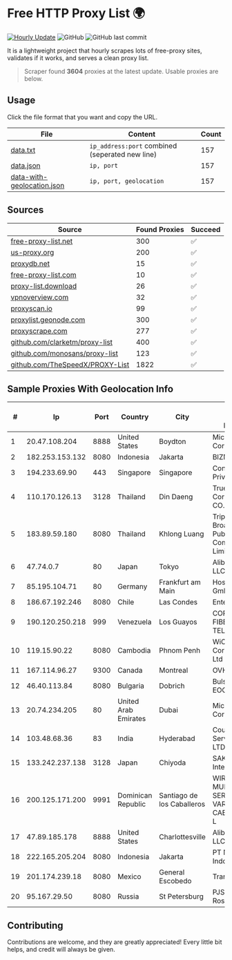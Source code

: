 
# Free HTTP Proxy List 🌍

[![Hourly Update](https://github.com/mertguvencli/http-proxy-list/actions/workflows/main.yml/badge.svg?branch=main)](https://github.com/mertguvencli/http-proxy-list/actions/workflows/main.yml)
![GitHub](https://img.shields.io/github/license/mertguvencli/http-proxy-list)
![GitHub last commit](https://img.shields.io/github/last-commit/mertguvencli/http-proxy-list)

It is a lightweight project that hourly scrapes lots of free-proxy sites, validates if it works, and serves a clean proxy list.


> Scraper found **3604** proxies at the latest update. Usable proxies are below.

## Usage

Click the file format that you want and copy the URL.


|File|Content|Count|
|----|-------|-----|
|[data.txt](https://raw.githubusercontent.com/mertguvencli/http-proxy-list/main/proxy-list/data.txt)|`ip_address:port` combined (seperated new line)|157|
|[data.json](https://raw.githubusercontent.com/mertguvencli/http-proxy-list/main/proxy-list/data.json)|`ip, port`|157|
|[data-with-geolocation.json](https://raw.githubusercontent.com/mertguvencli/http-proxy-list/main/proxy-list/data-with-geolocation.json)|`ip, port, geolocation`|157|

## Sources

|Source|Found Proxies|Succeed|
|------|-------------|-------|
|[free-proxy-list.net](https://free-proxy-list.net)|300|✅|
|[us-proxy.org](https://www.us-proxy.org)|200|✅|
|[proxydb.net](http://proxydb.net)|15|✅|
|[free-proxy-list.com](https://free-proxy-list.com/?page=&port=&type%5B%5D=http&type%5B%5D=https&up_time=0&search=Search)|10|✅|
|[proxy-list.download](https://www.proxy-list.download/HTTP)|26|✅|
|[vpnoverview.com](https://vpnoverview.com/privacy/anonymous-browsing/free-proxy-servers)|32|✅|
|[proxyscan.io](https://www.proxyscan.io)|99|✅|
|[proxylist.geonode.com](https://proxylist.geonode.com/api/proxy-list?limit=300&page=1&sort_by=lastChecked&sort_type=desc&protocols=http,https)|300|✅|
|[proxyscrape.com](https://api.proxyscrape.com/v2/?request=displayproxies&protocol=http&timeout=10000&country=all&ssl=all&anonymity=all)|277|✅|
|[github.com/clarketm/proxy-list](https://raw.githubusercontent.com/clarketm/proxy-list/master/proxy-list-raw.txt)|400|✅|
|[github.com/monosans/proxy-list](https://raw.githubusercontent.com/monosans/proxy-list/main/proxies/http.txt)|123|✅|
|[github.com/TheSpeedX/PROXY-List](https://raw.githubusercontent.com/TheSpeedX/PROXY-List/master/http.txt)|1822|✅|


## Sample Proxies With Geolocation Info

|#|Ip|Port|Country|City|Internet Service Provider|
|-|--|----|-------|----|-------------------------|
|1|20.47.108.204|8888|United States|Boydton|Microsoft Corporation|
|2|182.253.153.132|8080|Indonesia|Jakarta|BIZNET|
|3|194.233.69.90|443|Singapore|Singapore|Contabo Asia Private Limited|
|4|110.170.126.13|3128|Thailand|Din Daeng|True Internet Corporation CO. Ltd.|
|5|183.89.59.180|8080|Thailand|Khlong Luang|Triple T Broadband Public Company Limited|
|6|47.74.0.7|80|Japan|Tokyo|Alibaba.com LLC|
|7|85.195.104.71|80|Germany|Frankfurt am Main|Host Europe GmbH|
|8|186.67.192.246|8080|Chile|Las Condes|Entel Chile S.A.|
|9|190.120.250.218|999|Venezuela|Los Guayos|CORPORACION FIBEX TELECOM, C.A.|
|10|119.15.90.22|8080|Cambodia|Phnom Penh|WiCAM Corporation Ltd|
|11|167.114.96.27|9300|Canada|Montreal|OVH SAS|
|12|46.40.113.84|8080|Bulgaria|Dobrich|Bulsatcom EOOD|
|13|20.74.234.205|80|United Arab Emirates|Dubai|Microsoft Corporation|
|14|103.48.68.36|83|India|Hyderabad|Country Online Services PVT LTD|
|15|133.242.237.138|3128|Japan|Chiyoda|SAKURA Internet Inc.|
|16|200.125.171.200|9991|Dominican Republic|Santiago de los Caballeros|WIRELESS MULTI SERVICE VARGAS CABRERA, S. R. L|
|17|47.89.185.178|8888|United States|Charlottesville|Alibaba.com LLC|
|18|222.165.205.204|8080|Indonesia|Jakarta|PT NettoCyber Indonesia|
|19|201.174.239.18|8080|Mexico|General Escobedo|Transtelco Inc|
|20|95.167.29.50|8080|Russia|St Petersburg|PJSC Rostelecom|



## Contributing

Contributions are welcome, and they are greatly appreciated! Every
little bit helps, and credit will always be given.


